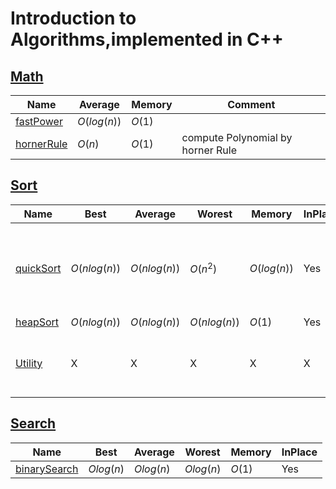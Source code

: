 # Introduction to Algorithms,implemented in C++

## [Math](./src/math/)
| Name | Average | Memory | Comment | 
| ---- | ------- | -------| ------- |
| [fastPower](./src/math/fastPower.cpp) | $O(log(n))$ | $O(1)$ | |
| [hornerRule](./src/math/horner.cpp) | $O(n)$ | $O(1)$ | compute Polynomial by horner Rule|

## [Sort](./src/sort/)
| Name | Best | Average | Worest | Memory | InPlace | Stability | Comment | 
| ---- | ---- | ------- | ------ | ------ | ------- | --------- | ------ |
| [quickSort](./src/sort/quickSort/) | $O(nlog(n))$ | $O(nlog(n))$ | $O(n^2)$ | $O(log(n))$ | Yes | No | quickSort is usually done in-place with $O(log(n))$ stack space |
| [heapSort](./src/sort/heapSort/) | $O(nlog(n))$ | $O(nlog(n))$ | $O(nlog(n))$ | $O(1)$ | Yes | No |  |
| [Utility](./src/sort/utility/) | X | X | X | X | X | X | some problems soved by sort algorithms |


## [Search](./src/search/)
| Name | Best | Average | Worest | Memory | InPlace |
| ---- | ---- | ------- | ------ | ------ | ------- | 
| [binarySearch](./src/search/binarySearch/) | $Olog(n)$ | $Olog(n)$ | $Olog(n)$ | $O(1)$ | Yes |